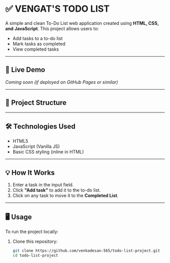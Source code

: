 # ✅ VENGAT'S TODO LIST

A simple and clean To-Do List web application created using **HTML, CSS, and JavaScript**. This project allows users to:

- Add tasks to a to-do list
- Mark tasks as completed
- View completed tasks

---

## 🚀 Live Demo

*Coming soon (if deployed on GitHub Pages or similar)*

---

## 📂 Project Structure

---

## 🛠️ Technologies Used

- HTML5
- JavaScript (Vanilla JS)
- Basic CSS styling (inline in HTML)

---

## 💡 How It Works

1. Enter a task in the input field.
2. Click **"Add task"** to add it to the to-do list.
3. Click on any task to move it to the **Completed List**.

---

## 🖥️ Usage

To run the project locally:

1. Clone this repository:
   ```bash
   git clone https://github.com/venkadesan-565/todo-list-project.git
   cd todo-list-project
